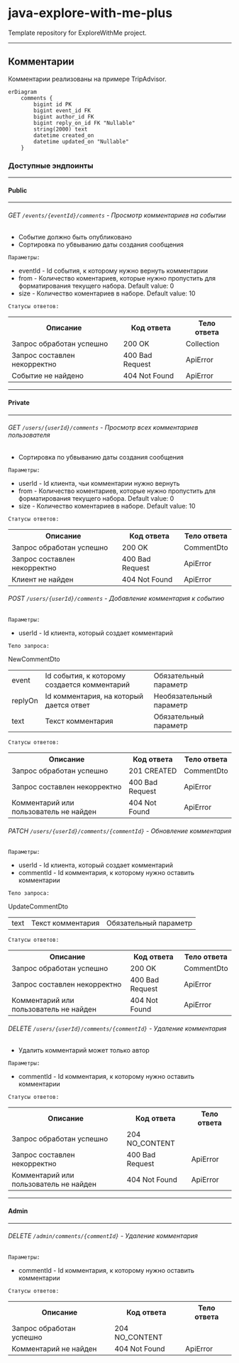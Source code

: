 # java-explore-with-me-plus
Template repository for ExploreWithMe project.

---

## Комментарии
Комментарии реализованы на примере TripAdvisor.

```mermaid
erDiagram
    comments {
        bigint id PK
        bigint event_id FK
        bigint author_id FK
        bigint reply_on_id FK "Nullable"
        string(2000) text
        datetime created_on
        datetime updated_on "Nullable"
    }
```

### Доступные эндпоинты
---
#### Public
---

###### GET ```/events/{eventId}/comments``` - Просмотр комментариев на событии

- Событие должно быть опубликовано
- Сортировка по убвыванию даты создания сообщения
    
```  
Параметры:
```

  - eventId - Id события, к которому нужно вернуть комментарии
  - from - Количество коментариев, которые нужно пропустить для форматирования текущего набора. Default value: 0
  - size - Количество коментариев в наборе. Default value: 10

```
Статусы ответов:
```

<table>
    <tr>
        <th>Описание</th>
        <th>Код ответа</th>
        <th>Тело ответа</th>
    </tr>
    <tr>
        <td>Запрос обработан успешно</td>
        <td>200 OK</td>
        <td>Collection<CommentDto></td>
    </tr>
    <tr>
        <td>Запрос составлен некорректно</td>
        <td>400 Bad Request</td>
        <td>ApiError</td>
    </tr>
    <tr>
        <td>Событие не найдено</td>
        <td>404 Not Found</td>
        <td>ApiError</td>
    </tr>
</table>

---
#### Private
---

###### GET ```/users/{userId}/comments``` - Просмотр всех комментариев пользователя

- Сортировка по убвыванию даты создания сообщения

```  
Параметры:
```

  - userId - Id клиента, чьи комментарии нужно вернуть
  - from - Количество коментариев, которые нужно пропустить для форматирования текущего набора. Default value: 0
  - size - Количество коментариев в наборе. Default value: 10

```  
Статусы ответов:
```  

<table>
    <tr>
        <th>Описание</th>
        <th>Код ответа</th>
        <th>Тело ответа</th>
    </tr>
    <tr>
        <td>Запрос обработан успешно</td>
        <td>200 OK</td>
        <td>CommentDto</td>
    </tr>
    <tr>
        <td>Запрос составлен некорректно</td>
        <td>400 Bad Request</td>
        <td>ApiError</td>
    </tr>
    <tr>
        <td>Клиент не найден</td>
        <td>404 Not Found</td>
        <td>ApiError</td>
    </tr>
</table>


###### POST ```/users/{userId}/comments``` - Добавление комментария к событию
    
```  
Параметры:
```  

  - userId - Id клиента, который создает комментарий

```  
Тело запроса:
```

NewCommentDto

<table>
    <tr>
        <td>event</td>
        <td>Id события, к которому создается комментарий</td>
        <td>Обязательный параметр</td>
    </tr>
    <tr>
        <td>replyOn</td>
        <td>Id комментария, на который дается ответ</td>
        <td>Необязательный параметр</td>
    </tr>
    <tr>
        <td>text</td>
        <td>Текст комментария</td>
        <td>Обязательный параметр</td>
    </tr>
</table>

```  
Статусы ответов:
```

<table>
    <tr>
        <th>Описание</th>
        <th>Код ответа</th>
        <th>Тело ответа</th>
    </tr>
    <tr>
        <td>Запрос обработан успешно</td>
        <td>201 CREATED</td>
        <td>CommentDto</td>
    </tr>
    <tr>
        <td>Запрос составлен некорректно</td>
        <td>400 Bad Request</td>
        <td>ApiError</td>
    </tr>
    <tr>
        <td>Комментарий или пользователь не найден</td>
        <td>404 Not Found</td>
        <td>ApiError</td>
    </tr>
</table>

###### PATCH ```/users/{userId}/comments/{commentId}``` - Обновление комментария
    
```  
Параметры:
```  

  - userId - Id клиента, который создает комментарий
  - commentId - Id комментария, к которому нужно оставить комментарии
    
```  
Тело запроса:
```

UpdateCommentDto

<table>
    <tr>
        <td>text</td>
        <td>Текст комментария</td>
        <td>Обязательный параметр</td>
    </tr>
</table>

```  
Статусы ответов:
```  

<table>
    <tr>
        <th>Описание</th>
        <th>Код ответа</th>
        <th>Тело ответа</th>
    </tr>
    <tr>
        <td>Запрос обработан успешно</td>
        <td>200 OK</td>
        <td>CommentDto</td>
    </tr>
    <tr>
        <td>Запрос составлен некорректно</td>
        <td>400 Bad Request</td>
        <td>ApiError</td>
    </tr>
    <tr>
        <td>Комментарий или пользователь не найден</td>
        <td>404 Not Found</td>
        <td>ApiError</td>
    </tr>
</table>


###### DELETE ```/users/{userId}/comments/{commentId}``` - Удаление комментария

- Удалить комментарий может только автор
    
```  
Параметры:
```

  - commentId - Id комментария, к которому нужно оставить комментарии

```  
Статусы ответов:
```  

<table>
    <tr>
        <th>Описание</th>
        <th>Код ответа</th>
        <th>Тело ответа</th>
    </tr>
    <tr>
        <td>Запрос обработан успешно</td>
        <td>204 NO_CONTENT</td>
        <td></td>
    </tr>
    <tr>
        <td>Запрос составлен некорректно</td>
        <td>400 Bad Request</td>
        <td>ApiError</td>
    </tr>
    <tr>
        <td>Комментарий или пользователь не найден</td>
        <td>404 Not Found</td>
        <td>ApiError</td>
    </tr>
</table>


---
#### Admin
---


###### DELETE ```/admin/comments/{commentId}``` - Удаление комментария
    
```  
Параметры:
```

  - commentId - Id комментария, к которому нужно оставить комментарии

```  
Статусы ответов:
```  

<table>
    <tr>
        <th>Описание</th>
        <th>Код ответа</th>
        <th>Тело ответа</th>
    </tr>
    <tr>
        <td>Запрос обработан успешно</td>
        <td>204 NO_CONTENT</td>
        <td></td>
    </tr>
    <tr>
        <td>Комментарий не найден</td>
        <td>404 Not Found</td>
        <td>ApiError</td>
    </tr>
</table>
